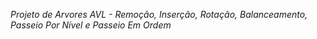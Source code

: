 *Projeto de Arvores AVL - Remoção,  Inserção, Rotação, Balanceamento, Passeio Por Nível e Passeio Em Ordem*
